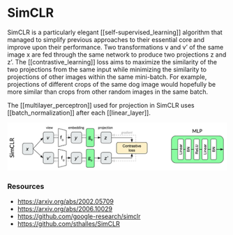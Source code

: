 # SimCLR

SimCLR is a particularly elegant [[self-supervised_learning]] algorithm that managed to simplify previous approaches to their essential core and improve upon their performance. Two transformations v and v’ of the same image x are fed through the same network to produce two projections z and z’. The [[contrastive_learning]] loss aims to maximize the similarity of the two projections from the same input while minimizing the similarity to projections of other images within the same mini-batch. For example, projections of different crops of the same dog image would hopefully be more similar than crops from other random images in the same batch.

The [[multilayer_perceptron]] used for projection in SimCLR uses [[batch_normalization]] after each [[linear_layer]].

![](simclr_arch.png)

### Resources

- https://arxiv.org/abs/2002.05709
- https://arxiv.org/abs/2006.10029
- https://github.com/google-research/simclr
- https://github.com/sthalles/SimCLR